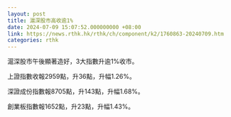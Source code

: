 ```yaml
---
layout: post
title: 滬深股市高收逾1%
date: 2024-07-09 15:07:52.000000000 +08:00
link: https://news.rthk.hk/rthk/ch/component/k2/1760863-20240709.htm
categories: rthk
---
```


滬深股市午後顯著造好，3大指數升逾1%收市。

上證指數收報2959點，升36點，升幅1.26%。

深證成份指數報8705點，升143點，升幅1.68%。

創業板指數報1652點，升23點，升幅1.43%。
